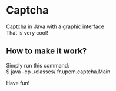 # Captcha
Captcha in Java with a graphic interface  
That is very cool!  

## How to make it work?
Simply run this command:  
$ java -cp ./classes/ fr.upem.captcha.Main

Have fun!  

